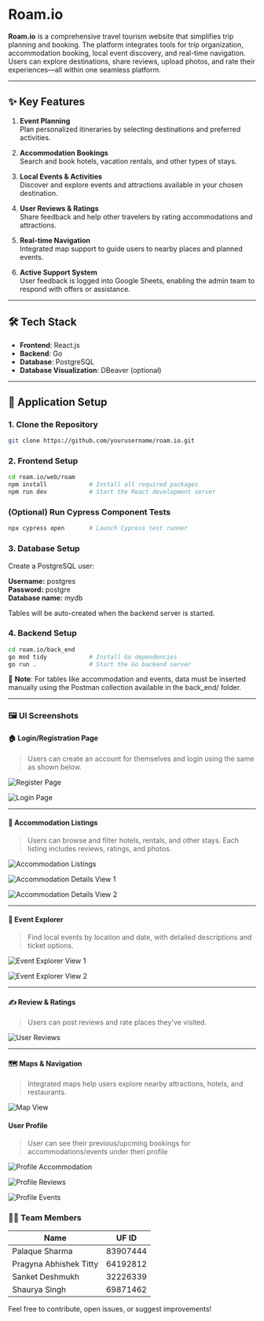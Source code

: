 # Roam.io

**Roam.io** is a comprehensive travel tourism website that simplifies trip planning and booking. The platform integrates tools for trip organization, accommodation booking, local event discovery, and real-time navigation. Users can explore destinations, share reviews, upload photos, and rate their experiences—all within one seamless platform.

---

## ✨ Key Features

1. **Event Planning**  
   Plan personalized itineraries by selecting destinations and preferred activities.

2. **Accommodation Bookings**  
   Search and book hotels, vacation rentals, and other types of stays.

3. **Local Events & Activities**  
   Discover and explore events and attractions available in your chosen destination.

4. **User Reviews & Ratings**  
   Share feedback and help other travelers by rating accommodations and attractions.

5. **Real-time Navigation**  
   Integrated map support to guide users to nearby places and planned events.

6. **Active Support System**  
   User feedback is logged into Google Sheets, enabling the admin team to respond with offers or assistance.

---

## 🛠 Tech Stack

- **Frontend**: React.js  
- **Backend**: Go  
- **Database**: PostgreSQL  
- **Database Visualization**: DBeaver (optional)

---

## 🚀 Application Setup

### 1. Clone the Repository

```bash
git clone https://github.com/yourusername/roam.io.git
```

### 2. Frontend Setup
``` bash
cd roam.io/web/roam
npm install            # Install all required packages
npm run dev            # Start the React development server
```

### (Optional) Run Cypress Component Tests
``` bash
npx cypress open       # Launch Cypress test runner
```

### 3. Database Setup
Create a PostgreSQL user:

**Username:** postgres <br>
**Password:** postgre <br>
**Database name:** mydb <br>

Tables will be auto-created when the backend server is started.

### 4. Backend Setup
``` bash
cd roam.io/back_end
go mod tidy            # Install Go dependencies
go run .               # Start the Go backend server
```

📌 **Note**: For tables like accommodation and events, data must be inserted manually using the Postman collection available in the back_end/ folder.

---

### 🖼️ UI Screenshots

#### 🏠 Login/Registration Page

> Users can create an account for themselves and login using the same as shown below.

![Register Page](screenshots/Register.png)

![Login Page](screenshots/Login.png)

---

#### 🏨 Accommodation Listings

> Users can browse and filter hotels, rentals, and other stays. Each listing includes reviews, ratings, and photos.

![Accommodation Listings](screenshots/Accommodations.png)

![Accommodation Details View 1](screenshots/Accommodation_Details_1.png)

![Accommodation Details View 2](screenshots/Accommodation_Details_2.png)

---

#### 📅 Event Explorer

> Find local events by location and date, with detailed descriptions and ticket options.

![Event Explorer View 1](screenshots/Events_1.png)

![Event Explorer View 2](screenshots/Events_2.png)

---

#### ✍️ Review & Ratings

> Users can post reviews and rate places they've visited.

![User Reviews](screenshots/Add_Review.png)

---

#### 🗺️ Maps & Navigation

> Integrated maps help users explore nearby attractions, hotels, and restaurants.

![Map View](screenshots/Map.png)

#### User Profile

> User can see their previous/upcming bookings for accommodations/events under theri profile

![Profile Accommodation](screenshots/Profile_Accommodations.png)

![Profile Reviews](screenshots/Profile_Reviews.png)

![Profile Events](screenshots/Events.png)


### 👨‍💻 Team Members


| Name                    | UF ID     |
|-------------------------|-----------|
| Palaque Sharma          | 83907444  |
| Pragyna Abhishek Titty  | 64192812  |
| Sanket Deshmukh         | 32226339  |
| Shaurya Singh           | 69871462  |

Feel free to contribute, open issues, or suggest improvements!
